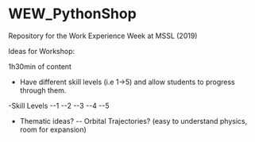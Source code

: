 # WEW_PythonShop
Repository for the Work Experience Week at MSSL (2019)

Ideas for Workshop:

  1h30min of content

- Have different skill levels (i.e 1->5) and allow students to progress through them.

-Skill Levels
--1
--2
--3
--4
--5


- Thematic ideas?
-- Orbital Trajectories? (easy to understand physics, room for expansion)


